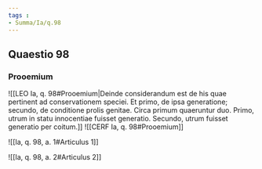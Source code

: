 ```yaml
---
tags : 
- Summa/Ia/q.98
---
```


## Quaestio 98

### Prooemium

![[LEO Ia, q. 98#Prooemium|Deinde considerandum est de his quae pertinent ad conservationem speciei. Et primo, de ipsa generatione; secundo, de conditione prolis genitae. Circa primum quaeruntur duo. Primo, utrum in statu innocentiae fuisset generatio. Secundo, utrum fuisset generatio per coitum.]]
![[CERF Ia, q. 98#Prooemium]]

![[Ia, q. 98, a. 1#Articulus 1]]

![[Ia, q. 98, a. 2#Articulus 2]]

